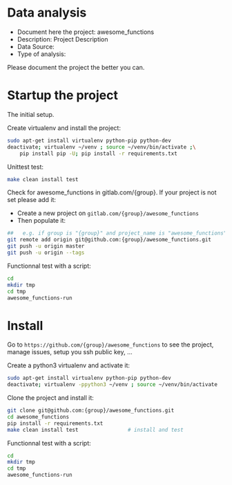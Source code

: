 # Data analysis
- Document here the project: awesome_functions
- Description: Project Description
- Data Source:
- Type of analysis:

Please document the project the better you can.

# Startup the project

The initial setup.

Create virtualenv and install the project:
```bash
sudo apt-get install virtualenv python-pip python-dev
deactivate; virtualenv ~/venv ; source ~/venv/bin/activate ;\
    pip install pip -U; pip install -r requirements.txt
```

Unittest test:
```bash
make clean install test
```

Check for awesome_functions in gitlab.com/{group}.
If your project is not set please add it:

- Create a new project on `gitlab.com/{group}/awesome_functions`
- Then populate it:

```bash
##   e.g. if group is "{group}" and project_name is "awesome_functions"
git remote add origin git@github.com:{group}/awesome_functions.git
git push -u origin master
git push -u origin --tags
```

Functionnal test with a script:

```bash
cd
mkdir tmp
cd tmp
awesome_functions-run
```

# Install

Go to `https://github.com/{group}/awesome_functions` to see the project, manage issues,
setup you ssh public key, ...

Create a python3 virtualenv and activate it:

```bash
sudo apt-get install virtualenv python-pip python-dev
deactivate; virtualenv -ppython3 ~/venv ; source ~/venv/bin/activate
```

Clone the project and install it:

```bash
git clone git@github.com:{group}/awesome_functions.git
cd awesome_functions
pip install -r requirements.txt
make clean install test                # install and test
```
Functionnal test with a script:

```bash
cd
mkdir tmp
cd tmp
awesome_functions-run
```
